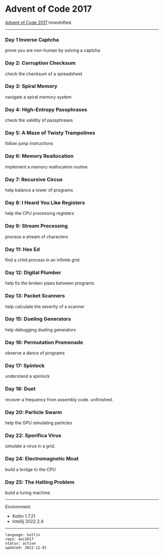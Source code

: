 # Advent of Code 2017

[Advent of Code 2017] timeshifted.

[Advent of Code 2017]:https://adventofcode.com/2017

---

### Day 1 Inverse Captcha

prove you are non-human by solving a captcha

### Day 2: Corruption Checksum

check the checksum of a spreadsheet

### Day 3: Spiral Memory

navigate a spiral memory system

### Day 4: High-Entropy Passphrases

check the validity of passphrases

### Day 5: A Maze of Twisty Trampolines

follow jump instructions

### Day 6: Memory Reallocation

implement a memory reallocation routine

### Day 7: Recursive Circus

help balance a tower of programs

### Day 8: I Heard You Like Registers

help the CPU processing registers

### Day 9: Stream Processing

process a stream of characters

### Day 11: Hex Ed

find a child process in an infinite grid

### Day 12: Digital Plumber

help fix the broken pipes between programs

### Day 13: Packet Scanners

help calculate the severity of a scanner

### Day 15: Dueling Generators

help debugging dueling generators

### Day 16: Permutation Promenade

observe a dance of programs

### Day 17: Spinlock

understand a spinlock

### Day 18: Duet

recover a frequency from assembly code. unfinished.

### Day 20: Particle Swarm

help the GPU simulating particles

### Day 22: Sporifica Virus

simulate a virus in a grid.

### Day 24: Electromagnetic Moat

build a bridge to the CPU

### Day 25: The Halting Problem

build a turing machine.

---

Environment

- Kotlin 1.7.21
- Intellij 2022.2.4

---

```
language: kotlin
repo: aoc2017
status: active
updated: 2022-12-01
```